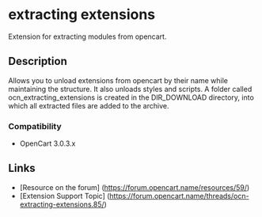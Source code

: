 # extracting extensions
Extension for extracting modules from opencart.

## Description
Allows you to unload extensions from opencart by their name while maintaining the structure. It also unloads styles and scripts. A folder called ocn_extracting_extensions is created in the DIR_DOWNLOAD directory, into which all extracted files are added to the archive.

### Compatibility
- OpenCart 3.0.3.x

## Links
- [Resource on the forum] (https://forum.opencart.name/resources/59/)
- [Extension Support Topic] (https://forum.opencart.name/threads/ocn-extracting-extensions.85/)
